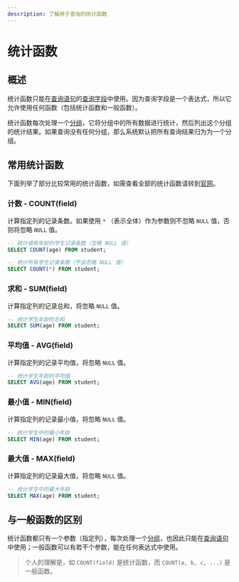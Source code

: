 ```yaml
---
description: 了解用于查询的统计函数
---
```


# 统计函数

## 概述 <a id="summary"></a>

统计函数只能在[查询语句](basic_query.md)的[查询字段](basic_query.md#query_field)中使用。因为查询字段是一个表达式，所以它允许使用任何函数（包括统计函数和一般函数）。

统计函数每次处理一个[分组](basic_query.md#group_by)，它将分组中的所有数据进行统计，然后列出这个分组的统计结果。如果查询没有任何分组，那么系统默认把所有查询结果归为为一个分组。

## 常用统计函数 <a id="functions"></a>

下面列举了部分比较常用的统计函数，如需查看全部的统计函数请转到[官网](https://dev.mysql.com/doc/refman/8.0/en/group-by-functions.html)。

### 计数 - COUNT\(field\) <a id="func_count"></a>

计算指定列的记录条数。如果使用 `*` （表示全体）作为参数则不忽略  `NULL` 值，否则将忽略 `NULL` 值。

```sql
-- 统计填有年龄的学生记录条数（忽略 NULL 值）
SELECT COUNT(age) FROM student;

-- 统计所有学生记录条数（不会忽略 NULL 值）
SELECT COUNT(*) FROM student;
```

### 求和 - SUM\(field\) <a id="func_sum"></a>

计算指定列的记录总和，将忽略 `NULL` 值。

```sql
-- 统计学生年龄的总和
SELECT SUM(age) FROM student;
```

### 平均值 - AVG\(field\) <a id="func_avg"></a>

计算指定列的记录平均值，将忽略 `NULL` 值。

```sql
-- 统计学生年龄的平均值
SELECT AVG(age) FROM student;
```

### 最小值 - MIN\(field\) <a id="func_min"></a>

计算指定列的记录最小值，将忽略 `NULL` 值。

```sql
-- 统计学生中的最小年龄
SELECT MIN(age) FROM student;
```

### 最大值 - MAX\(field\) <a id="func_max"></a>

计算指定列的记录最大值，将忽略 `NULL` 值。

```sql
-- 统计学生中的最大年龄
SELECT MAX(age) FROM student;
```

## 与一般函数的区别 <a id="differentiate"></a>

统计函数都只有一个参数（指定列），每次处理一个[分组](basic_query.md#group_by)，也因此只能在[查询语句](basic_query.md)中使用；一般函数可以有若干个参数，能在任何表达式中使用。

> 个人的理解是，如 `COUNT(field)` 是统计函数，而 `COUNT(a, b, c, ...)` 是一般函数。

